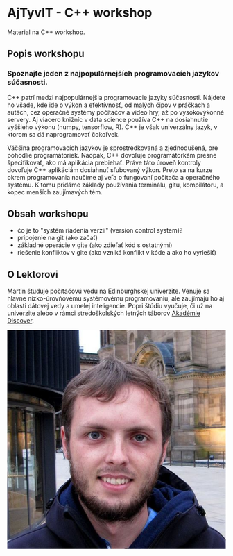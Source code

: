 # AjTyvIT - C++ workshop

Material na C++ workshop.

## Popis workshopu
### Spoznajte jeden z najpopulárnejších programovacích jazykov súčasnosti.

C++ patrí medzi najpopulárnejšia programovacie jazyky súčasnosti. Nájdete ho všade, kde ide o výkon a efektívnosť, od malých čipov v práčkach a autách, cez operačné systémy počítačov a video hry, až po vysokovýkonné servery. Aj viacero knižníc v data science používa C++ na dosiahnutie vyššieho výkonu (numpy, tensorflow, R). C++ je však univerzálny jazyk, v ktorom sa dá naprogramovať čokoľvek.

Väčšina programovacích jazykov je sprostredkovaná a zjednodušená, pre pohodlie programátoriek. Naopak, C++ dovoľuje programátorkám presne špecifikovať, ako má aplikácia prebiehať. Práve táto úroveň kontroly dovoľuje C++ aplikáciám dosiahnuť sľubovaný výkon. Preto sa na kurze okrem programovania naučíme aj veľa o fungovaní počítača a operačného systému. K tomu pridáme základy používania terminálu, gitu, kompilátoru, a kopec menších zaujímavých tém.


## Obsah workshopu

- čo je to "systém riadenia verzií" (version control system)?
- pripojenie na git (ako začať)
- základné operácie v gite (ako zdieľať kód s ostatnými)
- riešenie konfliktov v gite (ako vzniká konflikt v kóde a ako ho vyriešiť)

## O Lektorovi
Martin študuje počítačovú vedu na Edinburghskej univerzite.
Venuje sa hlavne nízko-úrovňovému systémovému programovaniu, ale zaujímajú ho aj oblasti dátovej vedy a umelej inteligencie.
Popri štúdiu vyučuje, či už na univerzite alebo v rámci stredoškolských letných táborov [Akadémie Discover](https://discover.sk/).

![A test](../images/profile.jpg)